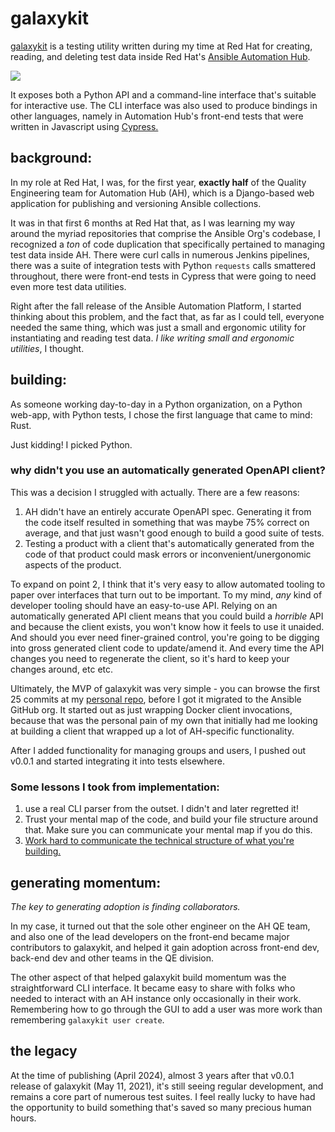 # galaxykit

[galaxykit](https://github.com/ansible/galaxykit) is a testing utility written during my time at Red Hat for creating, reading, and deleting test data inside Red Hat's [Ansible Automation Hub](https://docs.ansible.com/ansible/latest/reference_appendices/automationhub.html).

![](/assets/portfolio-images/galaxykit.png)

It exposes both a Python API and a command-line interface that's suitable for interactive use. The CLI interface was also used to produce bindings in other languages, namely in Automation Hub's front-end tests that were written in Javascript using [Cypress.](https://www.cypress.io/)

## background:

In my role at Red Hat, I was, for the first year, **exactly half** of the Quality Engineering team for Automation Hub (AH), which is a Django-based web application for publishing and versioning Ansible collections.

It was in that first 6 months at Red Hat that, as I was learning my way around the myriad repositories that comprise the Ansible Org's codebase, I recognized a *ton* of code duplication that specifically pertained to managing test data inside AH. There were curl calls in numerous Jenkins pipelines, there was a suite of integration tests with Python `requests` calls smattered throughout, there were front-end tests in Cypress that were going to need even more test data utilities.

Right after the fall release of the Ansible Automation Platform, I started thinking about this problem, and the fact that, as far as I could tell, everyone needed the same thing, which was just a small and ergonomic utility for instantiating and reading test data. *I like writing small and ergonomic utilities*, I thought.

## building:

As someone working day-to-day in a Python organization, on a Python web-app, with Python tests, I chose the first language that came to mind: Rust.

Just kidding! I picked Python.

<div class="sidenote">

### why didn't you use an automatically generated OpenAPI client?

This was a decision I struggled with actually. There are a few reasons:

1. AH didn't have an entirely accurate OpenAPI spec. Generating it from the code itself resulted in something that was maybe 75% correct on average, and that just wasn't good enough to build a good suite of tests.
2. Testing a product with a client that's automatically generated from the code of that product could mask errors or inconvenient/unergonomic aspects of the product.

To expand on point 2, I think that it's very easy to allow automated tooling to paper over interfaces that turn out to be important. To my mind, *any* kind of developer tooling should have an easy-to-use API. Relying on an automatically generated API client means that you could build a *horrible* API and because the client exists, you won't know how it feels to use it unaided. And should you ever need finer-grained control, you're going to be digging into gross generated client code to update/amend it. And every time the API changes you need to regenerate the client, so it's hard to keep your changes around, etc etc.

</div>

Ultimately, the MVP of galaxykit was very simple - you can browse the first 25 commits at my [personal repo](https://github.com/hendersonreed/galaxykit), before I got it migrated to the Ansible GitHub org. It started out as just wrapping Docker client invocations, because that was the personal pain of my own that initially had me looking at building a client that wrapped up a lot of AH-specific functionality.

After I added functionality for managing groups and users, I pushed out v0.0.1 and started integrating it into tests elsewhere.

### Some lessons I took from implementation:

1. use a real CLI parser from the outset. I didn't and later regretted it!
2. Trust your mental map of the code, and build your file structure around that. Make sure you can communicate your mental map if you do this.
3. [Work hard to communicate the technical structure of what you're building.](https://github.com/ansible/galaxykit/blob/main/CONTRIBUTE.md)

## generating momentum:

*The key to generating adoption is finding collaborators.*

In my case, it turned out that the sole other engineer on the AH QE team, and also one of the lead developers on the front-end became major contributors to galaxykit, and helped it gain adoption across front-end dev, back-end dev and other teams in the QE division.

The other aspect of that helped galaxykit build momentum was the straightforward CLI interface. It became easy to share with folks who needed to interact with an AH instance only occasionally in their work. Remembering how to go through the GUI to add a user was more work than remembering `galaxykit user create`.

## the legacy

At the time of publishing (April 2024), almost 3 years after that v0.0.1 release of galaxykit (May 11, 2021), it's still seeing regular development, and remains a core part of numerous test suites. I feel really lucky to have had the opportunity to build something that's saved so many precious human hours.

